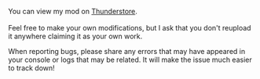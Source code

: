 You can view my mod on [Thunderstore](https://thunderstore.io/c/lethal-company/p/FlipMods/HotbarPlus/).<br><br>
Feel free to make your own modifications, but I ask that you don't reupload it anywhere claiming it as your own work.<br>

When reporting bugs, please share any errors that may have appeared in your console or logs that may be related. It will make the issue much easier to track down!
